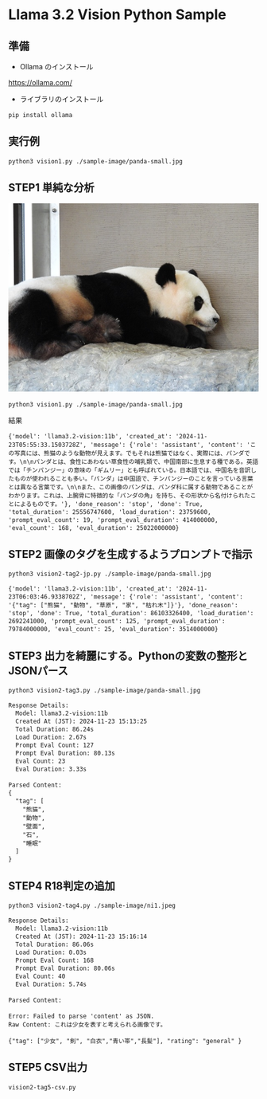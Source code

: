 # Llama 3.2 Vision Python Sample

## 準備 
- Ollama のインストール

https://ollama.com/

- ライブラリのインストール

```
pip install ollama
```

## 実行例

```
python3 vision1.py ./sample-image/panda-small.jpg 
```



## STEP1 単純な分析

![代替テキスト](./sample-image/panda-small.jpg)


```
python3 vision1.py ./sample-image/panda-small.jpg
```


結果
```
{'model': 'llama3.2-vision:11b', 'created_at': '2024-11-23T05:55:33.1503728Z', 'message': {'role': 'assistant', 'content': 'この写真には、熊猫のような動物が見えます。でもそれは熊猫ではなく、実際には、パンダです。\n\nパンダとは、食性にあわない草食性の哺乳類で、中国南部に生息する種である。英語では「チンパンジー」の意味の「ギムリー」とも呼ばれている。日本語では、中国名を音訳したものが使われることも多い。「パンダ」は中国語で、チンパンジーのことを言っている言葉とは異なる言葉です。\n\nまた、この画像のパンダは、パンダ科に属する動物であることがわかります。これは、上腕骨に特徴的な「パンダの角」を持ち、その形状から名付けられたことによるものです。'}, 'done_reason': 'stop', 'done': True, 'total_duration': 25556747600, 'load_duration': 23759600, 'prompt_eval_count': 19, 'prompt_eval_duration': 414000000, 'eval_count': 168, 'eval_duration': 25022000000}
```


## STEP2 画像のタグを生成するようプロンプトで指示

```
python3 vision2-tag2-jp.py ./sample-image/panda-small.jpg
```

```
{'model': 'llama3.2-vision:11b', 'created_at': '2024-11-23T06:03:46.9338702Z', 'message': {'role': 'assistant', 'content': '{"tag": ["熊猫", "動物", "草原", "家", "枯れ木"]}'}, 'done_reason': 'stop', 'done': True, 'total_duration': 86103326400, 'load_duration': 2692241000, 'prompt_eval_count': 125, 'prompt_eval_duration': 79784000000, 'eval_count': 25, 'eval_duration': 3514000000}
```


## STEP3 出力を綺麗にする。Pythonの変数の整形とJSONパース

```
python3 vision2-tag3.py ./sample-image/panda-small.jpg
```

```
Response Details:
  Model: llama3.2-vision:11b
  Created At (JST): 2024-11-23 15:13:25
  Total Duration: 86.24s
  Load Duration: 2.67s
  Prompt Eval Count: 127
  Prompt Eval Duration: 80.13s
  Eval Count: 23
  Eval Duration: 3.33s

Parsed Content:
{
  "tag": [
    "熊猫",
    "動物",
    "壁面",
    "石",
    "睡眠"
  ]
}
```

## STEP4 R18判定の追加

```
python3 vision2-tag4.py ./sample-image/ni1.jpeg 
```

```
Response Details:
  Model: llama3.2-vision:11b
  Created At (JST): 2024-11-23 15:16:14
  Total Duration: 86.06s
  Load Duration: 0.03s
  Prompt Eval Count: 168
  Prompt Eval Duration: 80.06s
  Eval Count: 40
  Eval Duration: 5.74s

Parsed Content:

Error: Failed to parse 'content' as JSON.
Raw Content: これは少女を表すと考えられる画像です。

{"tag": ["少女", "剣", "白衣","青い帯","長髪"], "rating": "general" }
```

## STEP5 CSV出力

```
vision2-tag5-csv.py
```

